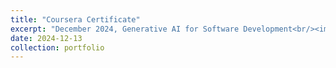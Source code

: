 ```yaml
---
title: "Coursera Certificate"
excerpt: "December 2024, Generative AI for Software Development<br/><img src='/images/coursera_certificate_4_800_600.jpg'>"
date: 2024-12-13
collection: portfolio
---
```

